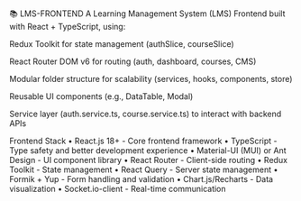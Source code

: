 📚 LMS-FRONTEND
A Learning Management System (LMS) Frontend built with React + TypeScript, using:

Redux Toolkit for state management (authSlice, courseSlice)

React Router DOM v6 for routing (auth, dashboard, courses, CMS)

Modular folder structure for scalability (services, hooks, components, store)

Reusable UI components (e.g., DataTable, Modal)

Service layer (auth.service.ts, course.service.ts) to interact with backend APIs


Frontend Stack
• React.js 18+ - Core frontend framework
• TypeScript - Type safety and better development experience
• Material-UI (MUI) or Ant Design - UI component library
• React Router - Client-side routing
• Redux Toolkit - State management
• React Query - Server state management
• Formik + Yup - Form handling and validation
• Chart.js/Recharts - Data visualization
• Socket.io-client - Real-time communication
